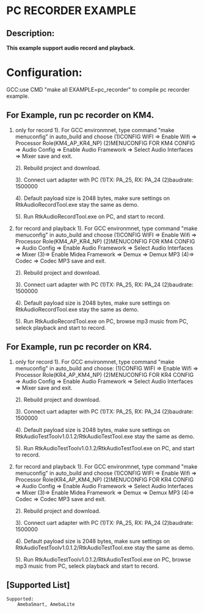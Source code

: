 # PC RECORDER EXAMPLE

## Description:
**This example support audio record and playback.**

# Configuration:
GCC:use CMD "make all EXAMPLE=pc_recorder" to compile pc recorder example.

## For Example, run pc recorder on KM4.
1. only for record
	1). For GCC environmnet, type command "make menuconfig" in auto_build
		and choose
		(1)CONFIG WIFI => Enable Wifi => Processor Role(KM4_AP_KR4_NP)
		(2)MENUCONFIG FOR KM4 CONFIG => Audio Config => Enable Audio Framework => Select Audio Interfaces => Mixer
		save and exit.

	2). Rebuild project and download.

	3). Connect uart adapter with PC
	  (1)TX: PA_25, RX: PA_24
	  (2)baudrate: 1500000

	4). Default payload size is 2048 bytes, make sure settings on RtkAudioRecordTool.exe stay the same as demo.

	5). Run RtkAudioRecordTool.exe on PC, and start to record.

2. for record and playback
	1). For GCC environmnet, type command "make menuconfig" in auto_build
		and choose
		(1)CONFIG WIFI => Enable Wifi => Processor Role(KM4_AP_KR4_NP)
		(2)MENUCONFIG FOR KM4 CONFIG => Audio Config => Enable Audio Framework => Select Audio Interfaces => Mixer
		(3)=> Enable Midea Framework => Demux => Demux MP3
		(4)=> Codec => Codec MP3
		save and exit.

	2). Rebuild project and download.

	3). Connect uart adapter with PC
	  (1)TX: PA_25, RX: PA_24
	  (2)baudrate: 1500000

	4). Default payload size is 2048 bytes, make sure settings on RtkAudioRecordTool.exe stay the same as demo.

	5). Run RtkAudioRecordTool.exe on PC, browse mp3 music from PC, seleck playback and start to record.


## For Example, run pc recorder on KR4.
1. only for record
	1). For GCC environmnet, type command "make menuconfig" in auto_build
		and choose:
		(1)CONFIG WIFI => Enable Wifi => Processor Role(KR4_AP_KM4_NP)
		(2)MENUCONFIG FOR KR4 CONFIG => Audio Config => Enable Audio Framework => Select Audio Interfaces => Mixer
		save and exit.

	2). Rebuild project and download.

	3). Connect uart adapter with PC
	  (1)TX: PA_25, RX: PA_24
	  (2)baudrate: 1500000

	4). Default payload size is 2048 bytes, make sure settings on RtkAudioTestToolv1.0.1.2/RtkAudioTestTool.exe stay the same as demo.

	5). Run RtkAudioTestToolv1.0.1.2/RtkAudioTestTool.exe on PC, and start to record.

2. for record and playback
	1). For GCC environmnet, type command "make menuconfig" in auto_build
		and choose
		(1)CONFIG WIFI => Enable Wifi => Processor Role(KR4_AP_KM4_NP)
		(2)MENUCONFIG FOR KR4 CONFIG => Audio Config => Enable Audio Framework => Select Audio Interfaces => Mixer
		(3)=> Enable Midea Framework => Demux => Demux MP3
		(4)=> Codec => Codec MP3
		save and exit.

	2). Rebuild project and download.

	3). Connect uart adapter with PC
	  (1)TX: PA_25, RX: PA_24
	  (2)baudrate: 1500000

	4). Default payload size is 2048 bytes, make sure settings on RtkAudioTestToolv1.0.1.2/RtkAudioTestTool.exe stay the same as demo.

	5). Run RtkAudioTestToolv1.0.1.2/RtkAudioTestTool.exe on PC, browse mp3 music from PC, seleck playback and start to record.

## [Supported List]
	Supported:
		AmebaSmart, AmebaLite
